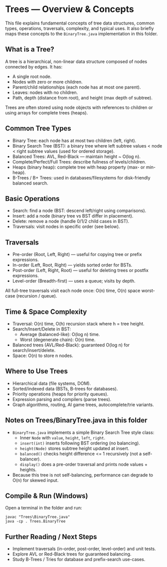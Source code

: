 # Trees — Overview & Concepts

This file explains fundamental concepts of tree data structures, common types, operations, traversals, complexity, and typical uses. It also briefly maps these concepts to the `BinaryTree.java` implementation in this folder.

## What is a Tree?
A tree is a hierarchical, non-linear data structure composed of nodes connected by edges. It has:
- A single root node.
- Nodes with zero or more children.
- Parent/child relationships (each node has at most one parent).
- Leaves: nodes with no children.
- Path, depth (distance from root), and height (max depth of subtree).

Trees are often stored using node objects with references to children or using arrays for complete trees (heaps).

## Common Tree Types
- Binary Tree: each node has at most two children (left, right).
- Binary Search Tree (BST): a binary tree where left subtree values < node < right subtree values (used for ordered storage).
- Balanced Trees: AVL, Red-Black — maintain height ~ O(log n).
- Complete/Perfect/Full Trees: describe fullness of levels/children.
- Heaps (binary heap): complete tree with heap property (max- or min-heap).
- B-Trees / B+ Trees: used in databases/filesystems for disk-friendly balanced search.

## Basic Operations
- Search: find a node (BST: descend left/right using comparisons).
- Insert: add a node (binary tree vs BST differ in placement).
- Delete: remove a node (handle 0/1/2 child cases in BST).
- Traversals: visit nodes in specific order (see below).

## Traversals
- Pre-order (Root, Left, Right) — useful for copying tree or prefix expressions.
- In-order (Left, Root, Right) — yields sorted order for BSTs.
- Post-order (Left, Right, Root) — useful for deleting trees or postfix expressions.
- Level-order (Breadth-first) — uses a queue; visits by depth.

All full-tree traversals visit each node once: O(n) time, O(n) space worst-case (recursion / queue).

## Time & Space Complexity
- Traversal: O(n) time, O(h) recursion stack where h = tree height.
- Search/Insert/Delete in BST:
  - Average (balanced-like): O(log n) time.
  - Worst (degenerate chain): O(n) time.
- Balanced trees (AVL/Red-Black): guaranteed O(log n) for search/insert/delete.
- Space: O(n) to store n nodes.

## Where to Use Trees
- Hierarchical data (file systems, DOM).
- Sorted/indexed data (BSTs, B-trees for databases).
- Priority operations (heaps for priority queues).
- Expression parsing and compilers (parse trees).
- Graph algorithms, routing, AI game trees, autocomplete/trie variants.

## Notes on Trees/BinaryTree.java in this folder
- `BinaryTree.java` implements a simple Binary Search Tree style class:
  - Inner `Node` with `value`, `height`, `left`, `right`.
  - `insert(int)` inserts following BST ordering (no balancing).
  - `height(Node)` stores subtree height updated at insert.
  - `balanced()` checks height difference <= 1 recursively (not a self-balancer).
  - `display()` does a pre-order traversal and prints node values + heights.
- Because this tree is not self-balancing, performance can degrade to O(n) for skewed input.

## Compile & Run (Windows)
Open a terminal in the folder and run:
```shell
javac "Trees\BinaryTree.java"
java -cp . Trees.BinaryTree
```

## Further Reading / Next Steps
- Implement traversals (in-order, post-order, level-order) and unit tests.
- Explore AVL or Red-Black trees for guaranteed balancing.
- Study B-Trees / Tries for database and prefix-search use-cases.
